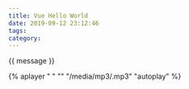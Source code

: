 ```yaml
---
title: Vue Hello World
date: 2019-09-12 23:12:46
tags:
category:
---
```




<clientonly>
<script src="https://cdn.jsdelivr.net/npm/vue"></script>


<div id="app">
  <p>{{ message }}</p>
</div>

<div><script>alert("a");</script></div>

<script>
new Vue({
  el: '#app',
  data: {
    message: 'Hello Vue.js!'
  }
})
</script>

</clientonly>
{% aplayer " " ""
 "/media/mp3/.mp3" "autoplay" %}
